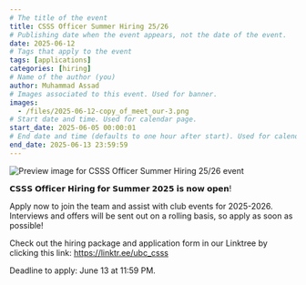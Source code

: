 ```yaml
---
# The title of the event
title: CSSS Officer Summer Hiring 25/26
# Publishing date when the event appears, not the date of the event.
date: 2025-06-12
# Tags that apply to the event
tags: [applications]
categories: [hiring]
# Name of the author (you)
author: Muhammad Assad
# Images associated to this event. Used for banner.
images:
  - /files/2025-06-12-copy_of_meet_our-3.png
# Start date and time. Used for calendar page.
start_date: 2025-06-05 00:00:01
# End date and time (defaults to one hour after start). Used for calendar page.
end_date: 2025-06-13 23:59:59
---
```


![Preview image for CSSS Officer Summer Hiring 25/26 event](/files/2025-06-12-copy_of_meet_our-3.png)

𝗖𝗦𝗦𝗦 𝗢𝗳𝗳𝗶𝗰𝗲𝗿 𝗛𝗶𝗿𝗶𝗻𝗴 𝗳𝗼𝗿 𝗦𝘂𝗺𝗺𝗲𝗿 𝟮𝟬𝟮𝟱 𝗶𝘀 𝗻𝗼𝘄 𝗼𝗽𝗲𝗻!

Apply now to join the team and assist with club events for 2025-2026. Interviews and offers will be sent out on a rolling basis, so apply as soon as possible!

Check out the hiring package and application form in our Linktree by clicking this link: https://linktr.ee/ubc_csss

Deadline to apply: June 13 at 11:59 PM.
